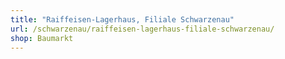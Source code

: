 ```yaml
---
title: "Raiffeisen-Lagerhaus, Filiale Schwarzenau"
url: /schwarzenau/raiffeisen-lagerhaus-filiale-schwarzenau/
shop: Baumarkt
---
```


